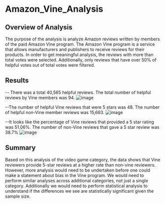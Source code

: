 # Amazon_Vine_Analysis

## Overview of Analysis
The purpose of the analysis is analyze Amazon reviews written by members of the paid Amazon Vine program. The Amazon Vine program is a service that allows manufacturers and publishers to receive reviews for their products. In order to get meaningful analysis, the reviews with more than total votes were selected. Additionally, only reviews that have over 50% of helpful votes out of total votes were filtered.

## Results

-- There was a total 40,565 helpful reviews.  The total number of helpful reviews by Vine members was 94.
![image](https://user-images.githubusercontent.com/108380062/196829020-b2b78d3b-ee6a-4d94-a6da-9bcd0978967d.png)

--The number of helpful Vine reviews that were 5 stars was 48.  The number of helpful non-Vine member reviews was 15,663.
![image](https://user-images.githubusercontent.com/108380062/196829055-c71319db-7ec8-4442-8f3a-ae9d5ba9c0ee.png)

--It looks like the percentage of Vine reviews that provided a 5 star rating was 51.06%.  The number of non-Vine reviews that gave a 5 star review was 38.7%
![image](https://user-images.githubusercontent.com/108380062/196829079-9a385c1f-9960-4143-94f8-28498b44383c.png)

## Summary
Based on this analysis of the video game category, the data shows that Vine reviewers provide 5-star reviews at a higher rate than non-vine reviewers. However, more analysis would need to be undertaken before one could make a statement about bias in the Vine program. We would need to perform similar analyses across additional categories, not just a single category. Additionally we would need to perform statistical analysis to understand if the differences we see are statistically significant given the sample size.
